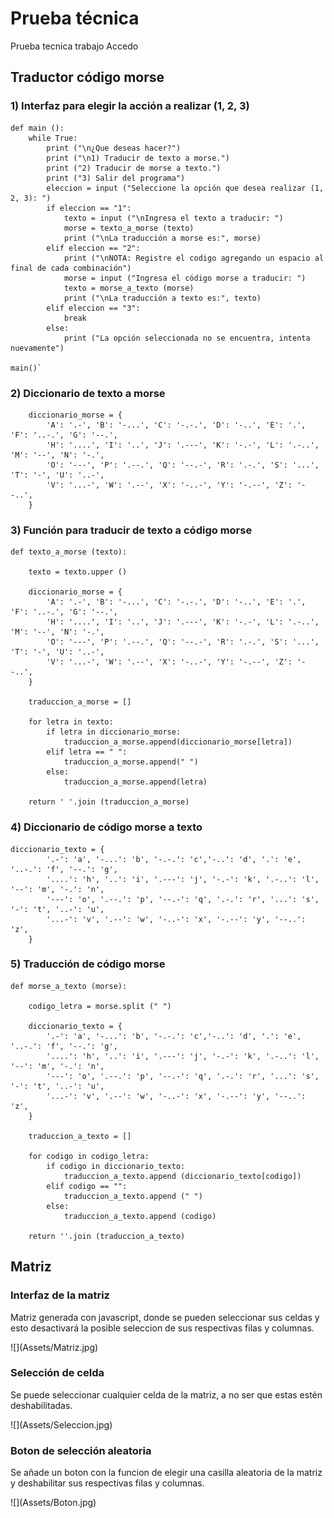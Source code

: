 # Prueba técnica

Prueba tecnica trabajo Accedo

## Traductor código morse

### 1) Interfaz para elegir la acción a realizar (1, 2, 3)

    def main ():
        while True:
            print ("\n¿Que deseas hacer?")
            print ("\n1) Traducir de texto a morse.")
            print ("2) Traducir de morse a texto.")
            print ("3) Salir del programa")
            eleccion = input ("Seleccione la opción que desea realizar (1, 2, 3): ")
            if eleccion == "1":
                texto = input ("\nIngresa el texto a traducir: ")
                morse = texto_a_morse (texto)
                print ("\nLa traducción a morse es:", morse)
            elif eleccion == "2":
                print ("\nNOTA: Registre el codigo agregando un espacio al final de cada combinación")
                morse = input ("Ingresa el código morse a traducir: ")
                texto = morse_a_texto (morse)
                print ("\nLa traducción a texto es:", texto)
            elif eleccion == "3":
                break
            else:
                print ("La opción seleccionada no se encuentra, intenta nuevamente")

    main()`

### 2) Diccionario de texto a morse

        diccionario_morse = {
            'A': '.-', 'B': '-...', 'C': '-.-.', 'D': '-..', 'E': '.', 'F': '..-.', 'G': '--.',
            'H': '....', 'I': '..', 'J': '.---', 'K': '-.-', 'L': '.-..', 'M': '--', 'N': '-.',
            'O': '---', 'P': '.--.', 'Q': '--.-', 'R': '.-.', 'S': '...', 'T': '-', 'U': '..-',
            'V': '...-', 'W': '.--', 'X': '-..-', 'Y': '-.--', 'Z': '--..',
        }

### 3) Función para traducir de texto a código morse

    def texto_a_morse (texto):

        texto = texto.upper ()

        diccionario_morse = {
            'A': '.-', 'B': '-...', 'C': '-.-.', 'D': '-..', 'E': '.', 'F': '..-.', 'G': '--.',
            'H': '....', 'I': '..', 'J': '.---', 'K': '-.-', 'L': '.-..', 'M': '--', 'N': '-.',
            'O': '---', 'P': '.--.', 'Q': '--.-', 'R': '.-.', 'S': '...', 'T': '-', 'U': '..-',
            'V': '...-', 'W': '.--', 'X': '-..-', 'Y': '-.--', 'Z': '--..',
        }

        traduccion_a_morse = []

        for letra in texto:
            if letra in diccionario_morse:
                traduccion_a_morse.append(diccionario_morse[letra])
            elif letra == " ":
                traduccion_a_morse.append(" ")
            else:
                traduccion_a_morse.append(letra)

        return ' '.join (traduccion_a_morse)

### 4) Diccionario de código morse a texto

    diccionario_texto = {
            '.-': 'a', '-...': 'b', '-.-.': 'c','-..': 'd', '.': 'e', '..-.': 'f', '--.': 'g',
            '....': 'h', '..': 'i', '.---': 'j', '-.-': 'k', '.-..': 'l', '--': 'm', '-.': 'n',
            '---': 'o', '.--.': 'p', '--.-': 'q', '.-.': 'r', '...': 's', '-': 't', '..-': 'u',
            '...-': 'v', '.--': 'w', '-..-': 'x', '-.--': 'y', '--..': 'z',
        }

### 5) Traducción de código morse

    def morse_a_texto (morse):

        codigo_letra = morse.split (" ")

        diccionario_texto = {
            '.-': 'a', '-...': 'b', '-.-.': 'c','-..': 'd', '.': 'e', '..-.': 'f', '--.': 'g',
            '....': 'h', '..': 'i', '.---': 'j', '-.-': 'k', '.-..': 'l', '--': 'm', '-.': 'n',
            '---': 'o', '.--.': 'p', '--.-': 'q', '.-.': 'r', '...': 's', '-': 't', '..-': 'u',
            '...-': 'v', '.--': 'w', '-..-': 'x', '-.--': 'y', '--..': 'z',
        }

        traduccion_a_texto = []

        for codigo in codigo_letra:
            if codigo in diccionario_texto:
                traduccion_a_texto.append (diccionario_texto[codigo])
            elif codigo == "":
                traduccion_a_texto.append (" ")
            else:
                traduccion_a_texto.append (codigo)

        return ''.join (traduccion_a_texto)

## Matriz

### Interfaz de la matriz

<p>
Matriz generada con javascript, donde se pueden seleccionar sus celdas y esto desactivará la posible seleccion de sus respectivas filas y columnas.
<p/>
![](Assets/Matriz.jpg)

### Selección de celda

<p>
Se puede seleccionar cualquier celda de la matriz, a no ser que estas estén deshabilitadas.
<p/>
![](Assets/Seleccion.jpg)

### Boton de selección aleatoria

<p>
Se añade un boton con la funcion de elegir una casilla aleatoria de la matriz y deshabilitar sus respectivas filas y columnas.
<p/>
![](Assets/Boton.jpg)
